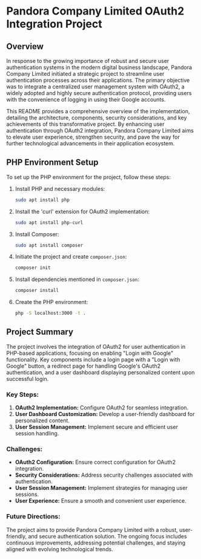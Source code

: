 # Pandora Company Limited OAuth2 Integration Project

## Overview

In response to the growing importance of robust and secure user authentication systems in the modern digital business landscape, Pandora Company Limited initiated a strategic project to streamline user authentication processes across their applications. The primary objective was to integrate a centralized user management system with OAuth2, a widely adopted and highly secure authentication protocol, providing users with the convenience of logging in using their Google accounts.

This README provides a comprehensive overview of the implementation, detailing the architecture, components, security considerations, and key achievements of this transformative project. By enhancing user authentication through OAuth2 integration, Pandora Company Limited aims to elevate user experience, strengthen security, and pave the way for further technological advancements in their application ecosystem.

## PHP Environment Setup

To set up the PHP environment for the project, follow these steps:

1. Install PHP and necessary modules:
    ```bash
    sudo apt install php
    ```

2. Install the 'curl' extension for OAuth2 implementation:
    ```bash
    sudo apt install php-curl
    ```

3. Install Composer:
    ```bash
    sudo apt install composer
    ```

4. Initiate the project and create `composer.json`:
    ```bash
    composer init
    ```

5. Install dependencies mentioned in `composer.json`:
    ```bash
    composer install
    ```

6. Create the PHP environment:
    ```bash
    php -S localhost:3000 -t .
    ```

## Project Summary

The project involves the integration of OAuth2 for user authentication in PHP-based applications, focusing on enabling "Login with Google" functionality. Key components include a login page with a "Login with Google" button, a redirect page for handling Google's OAuth2 authentication, and a user dashboard displaying personalized content upon successful login.

### Key Steps:

1. **OAuth2 Implementation:** Configure OAuth2 for seamless integration.
2. **User Dashboard Customization:** Develop a user-friendly dashboard for personalized content.
3. **User Session Management:** Implement secure and efficient user session handling.

### Challenges:

- **OAuth2 Configuration:** Ensure correct configuration for OAuth2 integration.
- **Security Considerations:** Address security challenges associated with authentication.
- **User Session Management:** Implement strategies for managing user sessions.
- **User Experience:** Ensure a smooth and convenient user experience.

### Future Directions:

The project aims to provide Pandora Company Limited with a robust, user-friendly, and secure authentication solution. The ongoing focus includes continuous improvements, addressing potential challenges, and staying aligned with evolving technological trends.
